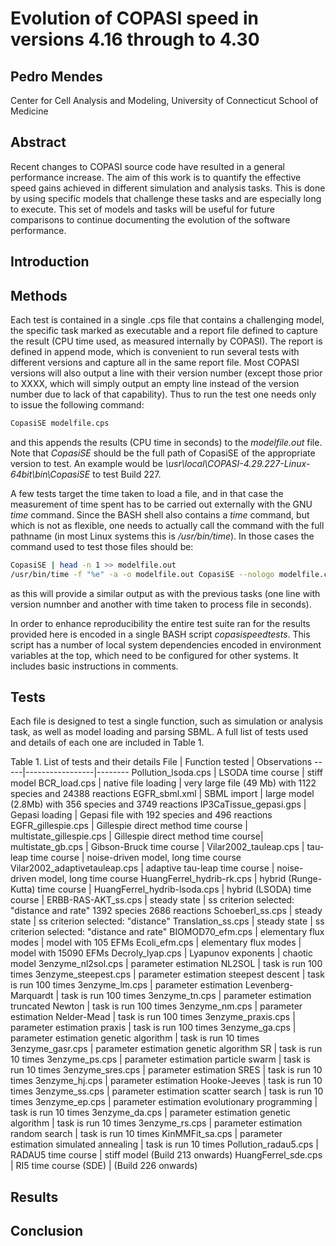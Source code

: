 # Evolution of COPASI speed in versions 4.16 through to 4.30
## Pedro Mendes
Center for Cell Analysis and Modeling, University of Connecticut School of 
Medicine

## Abstract
Recent changes to COPASI source code have resulted in a general performance 
increase. The aim of this work is to quantify the effective speed gains 
achieved in different simulation and analysis tasks. This is done by using 
specific models that challenge these tasks and are especially long to execute. 
This set of models and tasks will be useful for future comparisons to continue 
documenting the evolution of the software performance.

## Introduction

## Methods
Each test is contained in a single .cps file that contains a challenging model, 
the specific task marked as executable and a report file defined to capture the 
result (CPU time used, as measured internally by COPASI). The report is defined 
in append mode, which is convenient to run several tests with different versions 
and capture all in the same report file. Most COPASI versions will also output a 
line with their version number (except those prior to XXXX, which will simply 
output an empty line instead of the version number due to lack of that 
capability). Thus to run the test one needs only to issue the following command:
```bash
CopasiSE modelfile.cps
```
and this appends the results (CPU time in seconds) to the *modelfile.out* file. 
Note that *CopasiSE* should be the full path of CopasiSE of the appropriate 
version to test. An example would be 
*\usr\local\COPASI-4.29.227-Linux-64bit\bin\CopasiSE* to test Build 227.

A few tests target the time taken to load a file, and in that case the 
measurement of time spent has to be carried out externally with the GNU  *time* 
command. Since the BASH shell also contains a *time* command, but which is not 
as flexible, one needs to actually call the command with the full pathname (in 
most Linux systems this is */usr/bin/time*). In those cases the command used to 
test those files should be:
```bash
CopasiSE | head -n 1 >> modelfile.out
/usr/bin/time -f "%e" -a -o modelfile.out CopasiSE --nologo modelfile.cps
```
as this will provide a similar output as with the previous tasks (one line with 
version numnber and another with time taken to process file in seconds).

In order to enhance reproducibility the entire test suite ran for the results 
provided here is encoded in a single BASH script *copasispeedtests*. This 
script has a number of local system dependencies encoded in environment 
variables at the top, which need to be configured for other systems. It includes 
basic instructions in comments.

## Tests

Each file is designed to test a single function, such as simulation or analysis 
task, as well as model loading and parsing SBML. A full list of tests used 
and details of each one are included in Table 1.

Table 1. List of tests and their details
File | Function tested | Observations
-----|-----------------|--------
Pollution_lsoda.cps | LSODA time course | stiff model
BCR_load.cps | native file loading | very large file (49 Mb) with 1122 species and 24388 reactions 
EGFR_sbml.xml | SBML import | large model (2.8Mb) with 356 species and 3749 reactions 
IP3CaTissue_gepasi.gps | Gepasi loading | Gepasi file with 192 species and 496 reactions
EGFR_gillespie.cps | Gillespie direct method time course | 
multistate_gillespie.cps | Gillespie direct method  time course| 
multistate_gb.cps | Gibson-Bruck time course | 
Vilar2002_tauleap.cps | tau-leap time course | noise-driven model, long time course
Vilar2002_adaptivetauleap.cps | adaptive tau-leap time course | noise-driven model, long time course
HuangFerrel_hydrib-rk.cps | hybrid (Runge-Kutta) time course | 
HuangFerrel_hydrib-lsoda.cps | hybrid (LSODA) time course | 
ERBB-RAS-AKT_ss.cps | steady state | ss criterion selected: "distance and rate" 1392 species 2686 reactions
Schoeberl_ss.cps | steady state | ss criterion selected: "distance"
Translation_ss.cps | steady state | ss criterion selected: "distance and rate"
BIOMOD70_efm.cps | elementary flux modes | model with 105 EFMs
Ecoli_efm.cps | elementary flux modes | model with 15090 EFMs
Decroly_lyap.cps | Lyapunov exponents | chaotic model
3enzyme_nl2sol.cps | parameter estimation NL2SOL | task is run 100 times
3enzyme_steepest.cps | parameter estimation steepest descent | task is run 100 times
3enzyme_lm.cps | parameter estimation Levenberg-Marquardt | task is run 100 times
3enzyme_tn.cps | parameter estimation truncated Newton | task is run 100 times
3enzyme_nm.cps | parameter estimation Nelder-Mead | task is run 100 times
3enzyme_praxis.cps | parameter estimation praxis | task is run 100 times
3enzyme_ga.cps | parameter estimation genetic algorithm | task is run 10 times
3enzyme_gasr.cps | parameter estimation genetic algorithm SR | task is run 10 times
3enzyme_ps.cps | parameter estimation particle swarm | task is run 10 times
3enzyme_sres.cps | parameter estimation SRES | task is run 10 times
3enzyme_hj.cps | parameter estimation Hooke-Jeeves | task is run 10 times
3enzyme_ss.cps | parameter estimation scatter search | task is run 10 times
3enzyme_ep.cps | parameter estimation evolutionary programming | task is run 10 times
3enzyme_da.cps | parameter estimation genetic algorithm | task is run 10 times
3enzyme_rs.cps | parameter estimation random search | task is run 10 times
KinMMFit_sa.cps | parameter estimation simulated annealing | task is run 10 times
Pollution_radau5.cps | RADAU5 time course | stiff model (Build 213 onwards)
HuangFerrel_sde.cps | RI5 time course (SDE) | (Build 226 onwards)

## Results

## Conclusion

 
